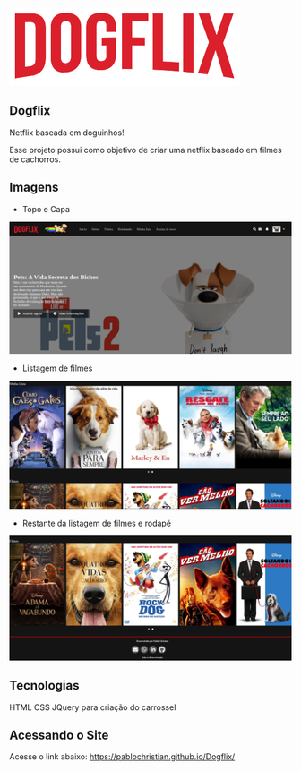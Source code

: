 <img src="img/logo.png">

## Dogflix
Netflix baseada em doguinhos!

Esse projeto possui como objetivo de criar uma netflix baseado em filmes de cachorros.

## Imagens

- Topo e Capa
<img src="docs/prints/print1.png">

- Listagem de filmes
<img src="docs/prints/print2.png">

- Restante da listagem de filmes e rodapé
<img src="docs/prints/print3.png">

## Tecnologias
HTML
CSS
JQuery para criação do carrossel

## Acessando o Site
Acesse o link abaixo:
https://pablochristian.github.io/Dogflix/

